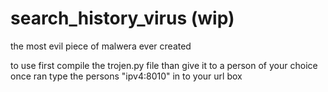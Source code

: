 # search_history_virus (wip)

the most evil piece of malwera ever created 

to use first compile the trojen.py file than give it to a person of your choice once ran type the persons "ipv4:8010" in to your url box
